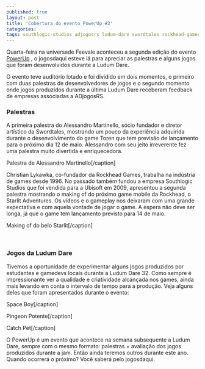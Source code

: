 ```yaml
---
published: true
layout: post
title: 'Cobertura do evento PowerUp #2'
categories: 
tags: southlogic-studios adjogosrs ludum-dare swordtales rockhead-games powerup evento ubisoft
---
```

Quarta-feira na universade Feevale aconteceu a segunda edição do evento <a title="PowerUp #2" href="{{ site.baseurl }}/2015/04/17/powerup-2/">PowerUp</a>
, o jogosdaqui esteve lá para apreciar as palestras e alguns jogos que foram desenvolvidos durante a Ludum Dare.

O evento teve auditório lotado e foi dividido em dois momentos, o primeiro com duas palestras de desenvolvedores de jogos e o segundo momento onde jogos produzidos durante a última Ludum Dare receberam feedback de empresas associadas a ADjogosRS.

### Palestras
A primeira palestra do Alessandro Martinello, sócio fundador e diretor artístico da Swordtales, mostrando um pouco da experiência adquirida durante o desenvolvimento do game Toren que tem previsão de lançamento para o próximo dia 12 de maio. Alessandro com seu jeito irreverente fez uma palestra muito divertida e enriquecedora.


 Palestra de Alessandro Martinello[/caption]

Christian Lykawka, co-fundador da Rockhead Games, trabalha na indústria de games desde 1996. No passado também fundou a empresa Southlogic Studios que foi vendida para a Ubisoft em 2009, apresentou a segunda palestra mostrando o making of do próximo game mobile da Rockhead, o Starlit Adventures. Os vídeos e o gameplay nos deixaram com uma grande expectativa e com aquela vontade de jogar o game. A espera não deve ser longa, já que o game tem lançamento previsto para 14 de maio.


 Making of do belo Starlit[/caption]

<br>

### Jogos da Ludum Dare
Tivemos a oportunidade de experimentar alguns jogos produzidos por estudantes e gamedevs locais durante a Ludum Dare 32. Como sempre é impressionante ver a qualidade e criatividade alcançada nos games, ainda mais levando em conta o intervalo de tempo para a produção. Veja alguns deles que foram apresentados durante o evento:


 Space Boy[/caption]


 Pingeon Potente[/caption]


 Catch Pet[/caption]

O PowerUp é um evento que acontece na semana subsequente a Ludum Dare, sempre com o mesmo formato: palestras + avaliação dos jogos produzidos durante a jam. Então ainda teremos outros durante este ano. Quando ocorrerá o próximo? Você saberá pelo jogosdaqui.